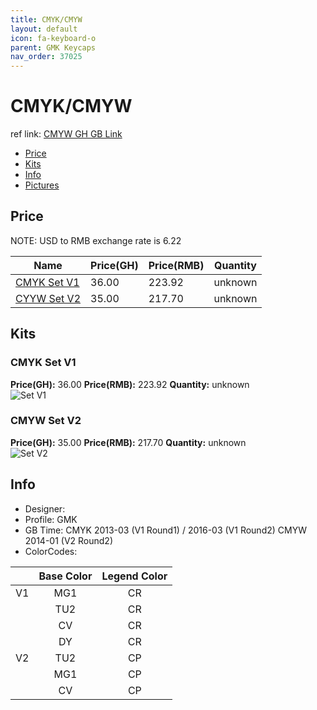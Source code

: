 ```yaml
---
title: CMYK/CMYW 
layout: default
icon: fa-keyboard-o
parent: GMK Keycaps
nav_order: 37025
---
```


# CMYK/CMYW

ref link: [CMYW GH GB Link](https://geekhack.org/index.php?topic=54039.0)

* [Price](#price)
* [Kits](#kits)
* [Info](#info)
* [Pictures](#pictures)


## Price  
NOTE: USD to RMB exchange rate is 6.22

| Name          | Price(GH)    |  Price(RMB) | Quantity |
| ------------- | ------------ |  ---------- | -------- |
|[CMYK Set V1](#cmyk-set-v1)|36.00|223.92|unknown|
|[CYYW Set V2](#cmyw-set-v2)|35.00|217.70|unknown|


## Kits
### CMYK Set V1
**Price(GH):** 36.00    **Price(RMB):** 223.92    **Quantity:** unknown  
<img src="{{ 'assets/images/gmk-keycaps/cmyw/kits_pics/set-v1.png' | relative_url }}" alt="Set V1" class="image featured">

### CMYW Set V2
**Price(GH):** 35.00    **Price(RMB):** 217.70    **Quantity:** unknown  
<img src="{{ 'assets/images/gmk-keycaps/cmyw/kits_pics/set-v2.jpg' | relative_url }}" alt="Set V2" class="image featured">


## Info
* Designer: 
* Profile: GMK 
* GB Time: CMYK 2013-03 (V1 Round1) / 2016-03 (V1 Round2)
           CMYW 2014-01 (V2 Round2)
* ColorCodes: 

||Base Color      | Legend Color
| :-------------: | :-------------: | :------------:
|V1|MG1|CR
||TU2|CR
||CV|CR
||DY|CR
|V2|TU2|CP
||MG1|CP
||CV|CP
